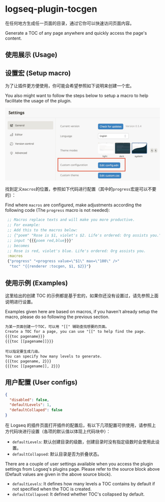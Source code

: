 # logseq-plugin-tocgen

在任何地方生成任一页面的目录，通过它你可以快速访问页面内容。

Generate a TOC of any page anywhere and quickly access the page's content.

## 使用展示 (Usage)

## 设置宏 (Setup macro)

为了让插件更方便使用，你可能会希望参照如下说明来创建一个宏。

You also might want to follow the steps below to setup a macro to help facilitate the usage of the plugin.

![open config.edn](./open_config_edn.jpg)

找到定义`macros`的位置，参照如下代码进行配置（其中的`progress`宏是可以不要的）：

Find where `macros` are configured, make adjustments according the following code (The `progress` macro is not needed):

```clojure
 ;; Macros replace texts and will make you more productive.
 ;; For example:
 ;; Add this to the macros below:
 ;; {"poem" "Rose is $1, violet's $2. Life's ordered: Org assists you."}
 ;; input "{{{poem red,blue}}}"
 ;; becomes
 ;; Rose is red, violet's blue. Life's ordered: Org assists you.
 :macros
 {"progress" "<progress value=\"$1\" max=\"100\" />"
  "toc" "{{renderer :tocgen, $1, $2}}"}
```

## 使用示例 (Examples)

这里给出的创建 TOC 的示例都是基于宏的，如果你还没有设置过，请先参照上面说明进行设置。

Examples given here are based on macros, if you haven't already setup the macro, please do so following the previous section.

```
为某一页面创建一个TOC，可以用 "[[" 辅助查找想要的页面。
Create a TOC for a page, you can use "[[" to help find the page.
{{{toc pagename}}}
{{{toc [[pagename]]}}}

可以指定要生成几级。
You can specify how many levels to generate.
{{{toc pagename, 2}}}
{{{toc [[pagename]], 2}}}
```

## 用户配置 (User configs)

```json
{
  "disabled": false,
  "defaultLevels": 1,
  "defaultCollaped": false
}
```

在 Logseq 的插件页面打开插件的配置后，有以下几项配置可供使用，请参照上方代码块进行设置（各项的默认值以体现上代码块中）：

- `defaultLevels`: 默认创建目录的级数，创建目录时没有指定级数时会使用此设置。
- `defaultCollapsed`: 默认目录是否为折叠状态。

There are a couple of user settings available when you access the plugin settings from Logseq's plugins page. Please refer to the source block above (Default values are given in the above source block).

- `defaultLevels`: It defines how many levels a TOC contains by default if not specified when the TOC is created.
- `defaultCollapsed`: It defined whether TOC's collapsed by default.
